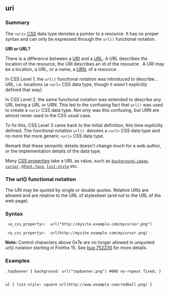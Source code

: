 ## uri

### Summary

The `<uri>` [CSS][0] data type denotes a pointer to a resource. It has no proper syntax and can only be expressed through the `url()` functional notation.

**URI or URL?**  
  
There is a difference between a [URI][1] and a [URL][2]. A URL describes the location of the resource, the URI describes an id of the resource . A URI may be a location, a URL, or a name, a [URN][3], of a resource.  
  
In CSS Level 1, the `url()` functional notation was introduced to describe... URL, i.e. locations (a `<url>` CSS data type, though it wasn't explicitly defined that way).  
  
In CSS Level 2, the same functional notation was extended to describe any URI, being a URL or URN. This led to the confusing fact that `url()` was used to create a `<uri>` CSS data type. Not only was this confusing, but URN are almost never used in the CSS usual case.  
  
To fix this, CSS Level 3 came back to the initial definition, this time explicitly defined. The functional notation `url() `denotes a `<url>` CSS data type and no more the more generic `<uri>` CSS data type.  
  
Remark that these semantic details doesn't change much for a web author, or the implementation details of the data type.

Many [CSS properties][4] take a URL as value, such as [`background-image`][5], [`cursor`][6], [`@font-face`][7], [`list-style`][8] etc.  

### The url() functional notation

The URI may be quoted by single or double quotes. Relative URIs are allowed and are relative to the URL of stylesheet (and not to the URL of the web page).

### Syntax

     <a_css_property>:  url("http://mysite.example.com/mycursor.png")
    
     <a_css_property>:  url(http://mysite.example.com/mycursor.png)
    

**Note:** Control characters above 0x7e are no longer allowed in unquoted url() notation starting in Firefox 15\. See [bug 752230][9] for more details.

### Examples

    .topbanner { background: url("topbanner.png") #00D no-repeat fixed; }
    

    ul { list-style: square url(http://www.example.com/redball.png) }
    



[0]: https://developer.mozilla.org/en/CSS "CSS"
[1]: http://en.wikipedia.org/wiki/Uniform_Resource_Identifier "http://en.wikipedia.org/wiki/Uniform_Resource_Identifier"
[2]: http://en.wikipedia.org/wiki/Uniform_Resource_Locator "http://en.wikipedia.org/wiki/Uniform_Resource_Locator"
[3]: http://en.wikipedia.org/wiki/Uniform_Resource_Name "http://en.wikipedia.org/wiki/Uniform_Resource_Name"
[4]: https://developer.mozilla.org/en/CSS_Reference "en/CSS_Reference"
[5]: https://developer.mozilla.org/en/docs/Web/CSS/background-image "The CSS background-image property sets one or several background images for an element. The images are drawn on stacking context layers on top of each other. The first layer specified is drawn as if it is closest to the user. The borders of the element are then drawn on top of them, and the background-color is drawn beneath them."
[6]: https://developer.mozilla.org/en/docs/Web/CSS/cursor "The cursor CSS property specifies the mouse cursor displayed when the mouse pointer is over an element."
[7]: https://developer.mozilla.org/en/docs/Web/CSS/@font-face "The @font-face CSS at-rule allows authors to specify online fonts to display text on their web pages. By allowing authors to provide their own fonts, @font-face eliminates the need to depend on the limited number of fonts users have installed on their computers. The @font-face at-rule may be used not only at the top level of a CSS, but also inside any CSS conditional-group at-rule."
[8]: https://developer.mozilla.org/en/docs/Web/CSS/list-style "The list-style CSS property is a shorthand property for setting list-style-type, list-style-image and list-style-position."
[9]: https://bugzilla.mozilla.org/show_bug.cgi?id=752230 "FIXED: control characters above 0x7e should not be allowed in unquoted url()"